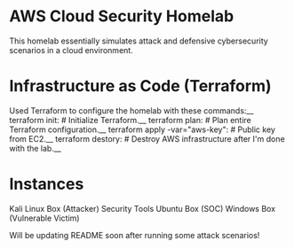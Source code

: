# AWS Cloud Security Homelab
This homelab essentially simulates attack and defensive cybersecurity scenarios in a cloud environment.

# Infrastructure as Code (Terraform)
Used Terraform to configure the homelab with these commands:__
terraform init: # Initialize Terraform.__
terraform plan: # Plan entire Terraform configuration.__
terraform apply -var="aws-key": # Public key from EC2.__
terraform destory: # Destroy AWS infrastructure after I'm done with the lab.__

# Instances
Kali Linux Box (Attacker)
Security Tools Ubuntu Box (SOC)
Windows Box (Vulnerable Victim)

Will be updating README soon after running some attack scenarios!




